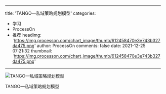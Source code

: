 
---
title: 'TANGO—私域策略规划模型'
categories: 
 - 学习
 - ProcessOn
 - 推荐
headimg: 'https://img.processon.com/chart_image/thumb/612458470e3e743b327da475.png'
author: ProcessOn
comments: false
date: 2021-12-25 07:21:32
thumbnail: 'https://img.processon.com/chart_image/thumb/612458470e3e743b327da475.png'
---

<div>   
<img class="thumb" alt="TANGO—私域策略规划模型" src="https://img.processon.com/chart_image/thumb/612458470e3e743b327da475.png" referrerpolicy="no-referrer">
<p>TANGO—私域策略规划模型</p>  
</div>
            